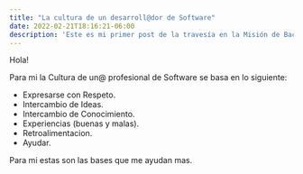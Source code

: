 ```yaml
---
title: "La cultura de un desarroll@dor de Software"
date: 2022-02-21T18:16:21-06:00
description: 'Este es mi primer post de la travesía en la Misión de Backend con Node JS de Launch X.'
---
```

Hola!

Para mi la Cultura de un@ profesional de Software se basa en lo siguiente:

- Expresarse con Respeto.
- Intercambio de Ideas.
- Intercambio de Conocimiento.
- Experiencias (buenas y malas).
- Retroalimentacion.
- Ayudar.

Para mi estas son las bases que me ayudan mas. 

